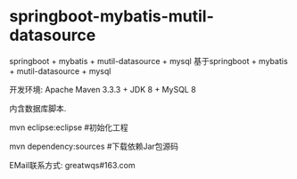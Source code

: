 # springboot-mybatis-mutil-datasource
springboot + mybatis + mutil-datasource + mysql
基于springboot + mybatis + mutil-datasource + mysql

开发环境: Apache Maven 3.3.3 + JDK 8 + MySQL 8

内含数据库脚本.

mvn eclipse:eclipse #初始化工程

mvn dependency:sources #下载依赖Jar包源码

EMail联系方式: greatwqs#163.com
